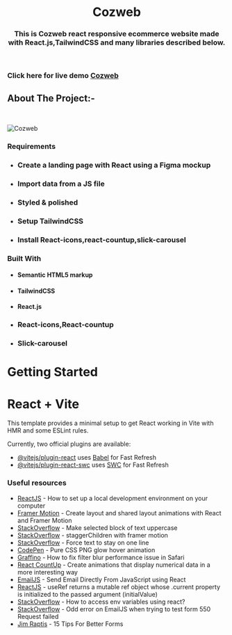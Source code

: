 

<!-- PROJECT LOGO -->
<p align="center">

  <h1 align="center">Cozweb</h1>

  <h3 align="center">
  This is Cozweb react responsive ecommerce website made with React.js,TailwindCSS and many libraries described below.
  </h3>
 <br />
 

 ### Click here for live demo   <a href="https://siddharthchn-cozweb.netlify.app/" target="_blank">Cozweb</a>

</p>

<!-- ABOUT THE PROJECT -->

## About The Project:-
<br>

![Cozweb](https://github.com/Siddharthchn/Cozweb/assets/109435160/409c6291-2a16-4ec9-9dc3-2db2a44db465)



### Requirements

- ### Create a landing page with React using a Figma mockup
- ### Import data from a JS file
- ### Styled & polished
- ### Setup TailwindCSS
- ### Install React-icons,react-countup,slick-carousel
  

### Built With

- #### Semantic HTML5 markup
- #### TailwindCSS
- #### React.js
- ### React-icons,React-countup
- ### Slick-carousel

<!-- GETTING STARTED -->

# Getting Started

# React + Vite

This template provides a minimal setup to get React working in Vite with HMR and some ESLint rules.

Currently, two official plugins are available:

- [@vitejs/plugin-react](https://github.com/vitejs/vite-plugin-react/blob/main/packages/plugin-react/README.md) uses [Babel](https://babeljs.io/) for Fast Refresh
- [@vitejs/plugin-react-swc](https://github.com/vitejs/vite-plugin-react-swc) uses [SWC](https://swc.rs/) for Fast Refresh


### Useful resources

- [ReactJS](https://reactjs.org/tutorial/tutorial.html) - How to set up a local development environment on your computer
- [Framer Motion](https://www.framer.com/docs/layout-animations/) - Create layout and shared layout animations with React and Framer Motion
- [StackOverflow](https://stackoverflow.com/questions/35184509/make-selected-block-of-text-uppercase) - Make selected block of text uppercase
- [StackOverflow](https://stackoverflow.com/questions/62007505/staggerchildren-with-framer-motion) - staggerChildren with framer motion
- [StackOverflow](https://stackoverflow.com/questions/37261988/force-text-to-stay-on-one-line) - Force text to stay on one line
- [CodePen](https://codepen.io/widhi_allan/pen/jOBewE) - Pure CSS PNG glow hover animation
- [Graffino](https://graffino.com/til/CjT2jrcLHP-how-to-fix-filter-blur-performance-issue-in-safari) - How to fix filter blur performance issue in Safari
- [React CountUp](https://github.com/glennreyes/react-countup) - Create animations that display numerical data in a more interesting way
- [EmailJS](https://www.emailjs.com/docs/examples/reactjs/) - Send Email Directly From JavaScript using React
- [ReactJS](https://it.reactjs.org/docs/hooks-reference.html#useref) - useRef returns a mutable ref object whose .current property is initialized to the passed argument (initialValue)
- [StackOverflow](https://stackoverflow.com/questions/71607893/how-to-access-env-variables-using-react) - How to access env variables using react?
- [StackOverflow](https://stackoverflow.com/questions/71357518/odd-error-on-emailjs-when-trying-to-test-form-550-request-failed) - Odd error on EmailJS when trying to test form 550 Request failed
- [Jim Raptis](https://medium.muz.li/15-tips-for-better-ui-forms-744febd107f9) - 15 Tips For Better Forms



